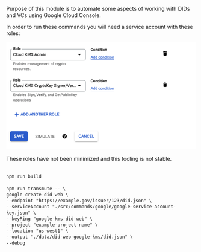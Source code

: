 Purpose of this module is to automate some aspects of working with DIDs and VCs using Google Cloud Console.

In order to run these commands you will need a service account with these roles:

<img src="./images/service-account-roles.png"/>

These roles have not been minimized and this tooling is not stable.

```

npm run build

npm run transmute -- \
google create did web \
--endpoint "https://example.gov/issuer/123/did.json" \
--serviceAccount "./src/commands/google/google-service-account-key.json" \
--keyRing "google-kms-did-web" \
--project "example-project-name" \
--location "us-west1" \
--output "./data/did-web-google-kms/did.json" \
--debug

```
